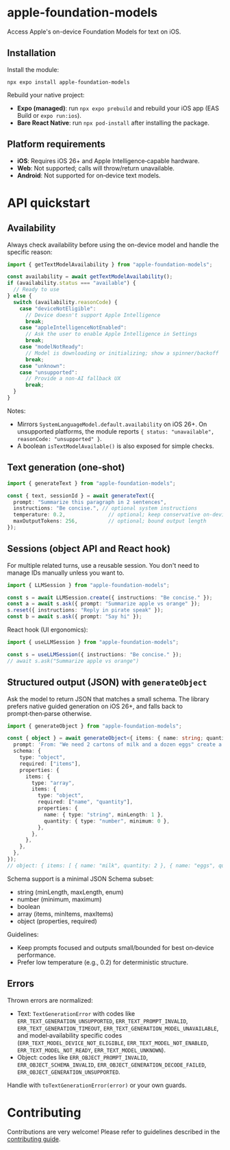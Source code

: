 # apple-foundation-models

Access Apple's on-device Foundation Models for text on iOS.

## Installation

Install the module:

```
npx expo install apple-foundation-models
```

Rebuild your native project:

- **Expo (managed)**: run `npx expo prebuild` and rebuild your iOS app (EAS Build or `expo run:ios`).
- **Bare React Native**: run `npx pod-install` after installing the package.

## Platform requirements

- **iOS**: Requires iOS 26+ and Apple Intelligence‑capable hardware.
- **Web**: Not supported; calls will throw/return unavailable.
- **Android**: Not supported for on‑device text models.

# API quickstart

## Availability

Always check availability before using the on-device model and handle the specific reason:

```ts
import { getTextModelAvailability } from "apple-foundation-models";

const availability = await getTextModelAvailability();
if (availability.status === "available") {
  // Ready to use
} else {
  switch (availability.reasonCode) {
    case "deviceNotEligible":
      // Device doesn't support Apple Intelligence
      break;
    case "appleIntelligenceNotEnabled":
      // Ask the user to enable Apple Intelligence in Settings
      break;
    case "modelNotReady":
      // Model is downloading or initializing; show a spinner/backoff
      break;
    case "unknown":
    case "unsupported":
      // Provide a non‑AI fallback UX
      break;
  }
}
```

Notes:
- Mirrors `SystemLanguageModel.default.availability` on iOS 26+. On unsupported platforms, the module reports `{ status: "unavailable", reasonCode: "unsupported" }`.
- A boolean `isTextModelAvailable()` is also exposed for simple checks.

## Text generation (one‑shot)

```ts
import { generateText } from "apple-foundation-models";

const { text, sessionId } = await generateText({
  prompt: "Summarize this paragraph in 2 sentences",
  instructions: "Be concise.", // optional system instructions
  temperature: 0.2,              // optional; keep conservative on‑device
  maxOutputTokens: 256,          // optional; bound output length
});
```

## Sessions (object API and React hook)

For multiple related turns, use a reusable session. You don't need to manage IDs manually unless you want to.

```ts
import { LLMSession } from "apple-foundation-models";

const s = await LLMSession.create({ instructions: "Be concise." });
const a = await s.ask({ prompt: "Summarize apple vs orange" });
s.reset({ instructions: "Reply in pirate speak" });
const b = await s.ask({ prompt: "Say hi" });
```

React hook (UI ergonomics):

```ts
import { useLLMSession } from "apple-foundation-models";

const s = useLLMSession({ instructions: "Be concise." });
// await s.ask("Summarize apple vs orange")
```

## Structured output (JSON) with `generateObject`

Ask the model to return JSON that matches a small schema. The library prefers native guided generation on iOS 26+, and falls back to prompt‑then‑parse otherwise.

```ts
import { generateObject } from "apple-foundation-models";

const { object } = await generateObject<{ items: { name: string; quantity: number }[]}>({
  prompt: 'From: "We need 2 cartons of milk and a dozen eggs" create a shopping list',
  schema: {
    type: "object",
    required: ["items"],
    properties: {
      items: {
        type: "array",
        items: {
          type: "object",
          required: ["name", "quantity"],
          properties: {
            name: { type: "string", minLength: 1 },
            quantity: { type: "number", minimum: 0 },
          },
        },
      },
    },
  },
});
// object: { items: [ { name: "milk", quantity: 2 }, { name: "eggs", quantity: 12 } ] }
```

Schema support is a minimal JSON Schema subset:
- string (minLength, maxLength, enum)
- number (minimum, maximum)
- boolean
- array (items, minItems, maxItems)
- object (properties, required)

Guidelines:
- Keep prompts focused and outputs small/bounded for best on‑device performance.
- Prefer low temperature (e.g., 0.2) for deterministic structure.

## Errors

Thrown errors are normalized:
- Text: `TextGenerationError` with codes like `ERR_TEXT_GENERATION_UNSUPPORTED`, `ERR_TEXT_PROMPT_INVALID`, `ERR_TEXT_GENERATION_TIMEOUT`, `ERR_TEXT_GENERATION_MODEL_UNAVAILABLE`, and model‑availability specific codes (`ERR_TEXT_MODEL_DEVICE_NOT_ELIGIBLE`, `ERR_TEXT_MODEL_NOT_ENABLED`, `ERR_TEXT_MODEL_NOT_READY`, `ERR_TEXT_MODEL_UNKNOWN`).
- Object: codes like `ERR_OBJECT_PROMPT_INVALID`, `ERR_OBJECT_SCHEMA_INVALID`, `ERR_OBJECT_GENERATION_DECODE_FAILED`, `ERR_OBJECT_GENERATION_UNSUPPORTED`.

Handle with `toTextGenerationError(error)` or your own guards.

# Contributing

Contributions are very welcome! Please refer to guidelines described in the [contributing guide]( https://github.com/expo/expo#contributing).